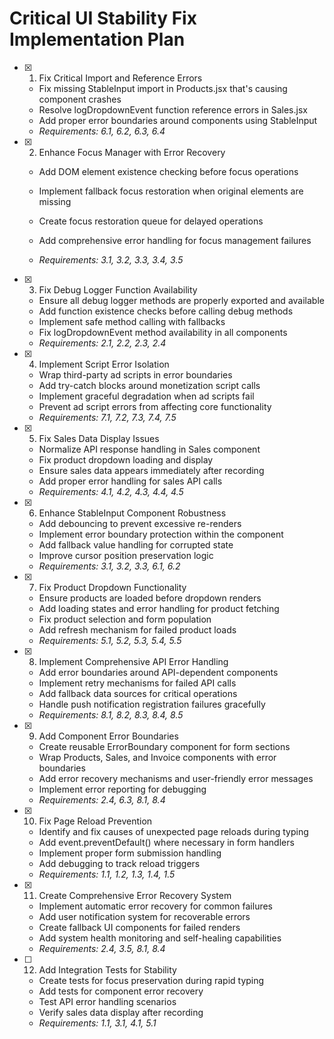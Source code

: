 # Critical UI Stability Fix Implementation Plan

- [x] 1. Fix Critical Import and Reference Errors


  - Fix missing StableInput import in Products.jsx that's causing component crashes
  - Resolve logDropdownEvent function reference errors in Sales.jsx
  - Add proper error boundaries around components using StableInput
  - _Requirements: 6.1, 6.2, 6.3, 6.4_



- [x] 2. Enhance Focus Manager with Error Recovery
  - Add DOM element existence checking before focus operations
  - Implement fallback focus restoration when original elements are missing
  - Create focus restoration queue for delayed operations
  - Add comprehensive error handling for focus management failures

  - _Requirements: 3.1, 3.2, 3.3, 3.4, 3.5_

- [x] 3. Fix Debug Logger Function Availability

  - Ensure all debug logger methods are properly exported and available
  - Add function existence checks before calling debug methods
  - Implement safe method calling with fallbacks
  - Fix logDropdownEvent method availability in all components
  - _Requirements: 2.1, 2.2, 2.3, 2.4_

- [x] 4. Implement Script Error Isolation

  - Wrap third-party ad scripts in error boundaries
  - Add try-catch blocks around monetization script calls
  - Implement graceful degradation when ad scripts fail
  - Prevent ad script errors from affecting core functionality
  - _Requirements: 7.1, 7.2, 7.3, 7.4, 7.5_

- [x] 5. Fix Sales Data Display Issues


  - Normalize API response handling in Sales component
  - Fix product dropdown loading and display
  - Ensure sales data appears immediately after recording
  - Add proper error handling for sales API calls
  - _Requirements: 4.1, 4.2, 4.3, 4.4, 4.5_

- [x] 6. Enhance StableInput Component Robustness

  - Add debouncing to prevent excessive re-renders
  - Implement error boundary protection within the component
  - Add fallback value handling for corrupted state
  - Improve cursor position preservation logic
  - _Requirements: 3.1, 3.2, 3.3, 6.1, 6.2_

- [x] 7. Fix Product Dropdown Functionality


  - Ensure products are loaded before dropdown renders
  - Add loading states and error handling for product fetching
  - Fix product selection and form population
  - Add refresh mechanism for failed product loads
  - _Requirements: 5.1, 5.2, 5.3, 5.4, 5.5_

- [x] 8. Implement Comprehensive API Error Handling


  - Add error boundaries around API-dependent components
  - Implement retry mechanisms for failed API calls
  - Add fallback data sources for critical operations
  - Handle push notification registration failures gracefully
  - _Requirements: 8.1, 8.2, 8.3, 8.4, 8.5_

- [x] 9. Add Component Error Boundaries

  - Create reusable ErrorBoundary component for form sections
  - Wrap Products, Sales, and Invoice components with error boundaries
  - Add error recovery mechanisms and user-friendly error messages
  - Implement error reporting for debugging
  - _Requirements: 2.4, 6.3, 8.1, 8.4_

- [x] 10. Fix Page Reload Prevention


  - Identify and fix causes of unexpected page reloads during typing
  - Add event.preventDefault() where necessary in form handlers
  - Implement proper form submission handling
  - Add debugging to track reload triggers
  - _Requirements: 1.1, 1.2, 1.3, 1.4, 1.5_


- [x] 11. Create Comprehensive Error Recovery System

  - Implement automatic error recovery for common failures
  - Add user notification system for recoverable errors
  - Create fallback UI components for failed renders
  - Add system health monitoring and self-healing capabilities
  - _Requirements: 2.4, 3.5, 8.1, 8.4_




- [ ] 12. Add Integration Tests for Stability
  - Create tests for focus preservation during rapid typing
  - Add tests for component error recovery
  - Test API error handling scenarios
  - Verify sales data display after recording
  - _Requirements: 1.1, 3.1, 4.1, 5.1_